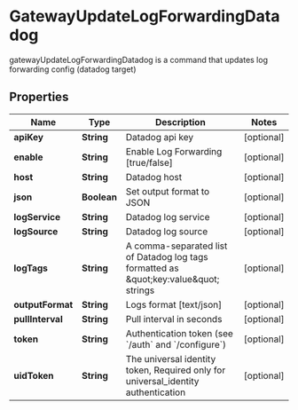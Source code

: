 

# GatewayUpdateLogForwardingDatadog

gatewayUpdateLogForwardingDatadog is a command that updates log forwarding config (datadog target)

## Properties

| Name | Type | Description | Notes |
|------------ | ------------- | ------------- | -------------|
|**apiKey** | **String** | Datadog api key |  [optional] |
|**enable** | **String** | Enable Log Forwarding [true/false] |  [optional] |
|**host** | **String** | Datadog host |  [optional] |
|**json** | **Boolean** | Set output format to JSON |  [optional] |
|**logService** | **String** | Datadog log service |  [optional] |
|**logSource** | **String** | Datadog log source |  [optional] |
|**logTags** | **String** | A comma-separated list of Datadog log tags formatted as \&quot;key:value\&quot; strings |  [optional] |
|**outputFormat** | **String** | Logs format [text/json] |  [optional] |
|**pullInterval** | **String** | Pull interval in seconds |  [optional] |
|**token** | **String** | Authentication token (see &#x60;/auth&#x60; and &#x60;/configure&#x60;) |  [optional] |
|**uidToken** | **String** | The universal identity token, Required only for universal_identity authentication |  [optional] |



